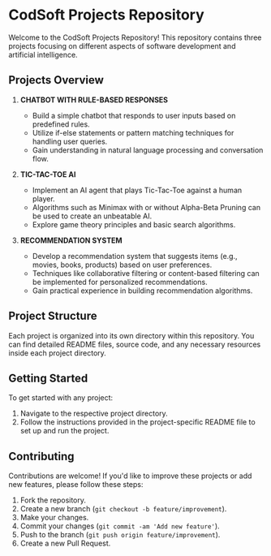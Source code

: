 # CodSoft Projects Repository

Welcome to the CodSoft Projects Repository! This repository contains three projects focusing on different aspects of software development and artificial intelligence.

## Projects Overview

1. **CHATBOT WITH RULE-BASED RESPONSES**
   - Build a simple chatbot that responds to user inputs based on predefined rules.
   - Utilize if-else statements or pattern matching techniques for handling user queries.
   - Gain understanding in natural language processing and conversation flow.

2. **TIC-TAC-TOE AI**
   - Implement an AI agent that plays Tic-Tac-Toe against a human player.
   - Algorithms such as Minimax with or without Alpha-Beta Pruning can be used to create an unbeatable AI.
   - Explore game theory principles and basic search algorithms.

3. **RECOMMENDATION SYSTEM**
   - Develop a recommendation system that suggests items (e.g., movies, books, products) based on user preferences.
   - Techniques like collaborative filtering or content-based filtering can be implemented for personalized recommendations.
   - Gain practical experience in building recommendation algorithms.

## Project Structure

Each project is organized into its own directory within this repository. You can find detailed README files, source code, and any necessary resources inside each project directory.

## Getting Started

To get started with any project:
1. Navigate to the respective project directory.
2. Follow the instructions provided in the project-specific README file to set up and run the project.

## Contributing

Contributions are welcome! If you'd like to improve these projects or add new features, please follow these steps:
1. Fork the repository.
2. Create a new branch (`git checkout -b feature/improvement`).
3. Make your changes.
4. Commit your changes (`git commit -am 'Add new feature'`).
5. Push to the branch (`git push origin feature/improvement`).
6. Create a new Pull Request.
